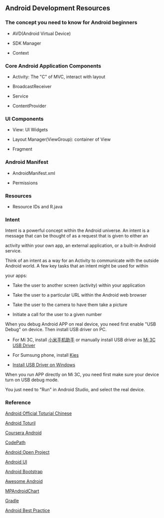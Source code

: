 ## Android Development Resources


### The concept you need to know for Android beginners

* AVD(Android Virtual Device)

* SDK Manager

* Context


### Core Android Application Components

* Activity: The "C" of MVC, interact with layout

* BroadcastReceiver

* Service

* ContentProvider


### UI Components

* View: UI Widgets

* Layout Manager(ViewGroup): container of View

* Fragment


### Android Manifest

* AndroidManifest.xml

* Permissions


### Resources

* Resource IDs and R.java


### Intent

Intent is a powerful concept within the Android universe. An intent is a message that can be thought of as a request that is given to either an

activity within your own app, an external application, or a built-in Android service.

Think of an intent as a way for an Activity to communicate with the outside Android world. A few key tasks that an intent might be used for within

your apps:

* Take the user to another screen (activity) within your application

* Take the user to a particular URL within the Android web browser

* Take the user to the camera to have them take a picture

* Initiate a call for the user to a given number



When you debug Android APP on real device, you need first enable "USB Debug" on device. Then install USB driver on PC.

* For Mi 3C, install [小米手机助手](http://zhushou.xiaomi.com/) or manually install USB driver as [Mi 3C USB Driver](http://www.xiaomi.cn/content-19-6735-1.html)

* For Sumsung phone, install [Kies](http://www.samsung.com/cn/support/usefulsoftware/KIES/)

* [Install USB Driver on Windows](http://developer.android.com/tools/extras/oem-usb.html)

When you run APP directly on Mi 3C, you need first make sure your device turn on USB debug mode. 

You just need to "Run" in Android Studio, and select the real device.


### Reference

[Android Official Toturial Chinese](http://hukai.me/android-training-course-in-chinese/index.html)

[Android Toturil](http://www.vogella.com/tutorials/android.html)

[Coursera Android](https://github.com/aporter/coursera-android)

[CodePath](http://guides.codepath.com/android)

[Android Open Project](https://github.com/Trinea/android-open-project)

[Android UI](https://github.com/wasabeef/awesome-android-ui)

[Android Bootstrap](https://github.com/Bearded-Hen/Android-Bootstrap)

[Awesome Android](https://github.com/snowdream/awesome-android)

[MPAndroidChart](https://github.com/PhilJay/MPAndroidChart)

[Gradle](http://gradle.org/)

[Android Best Practice](https://github.com/futurice/android-best-practices)



